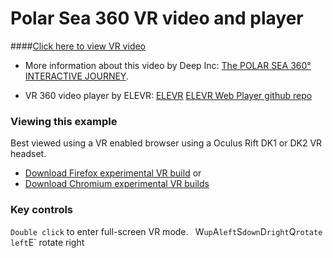 Polar Sea 360 VR video and player
================

####[Click here to view VR video](http://mozvr.github.io/polarsea/index.html)

* More information about this video by Deep Inc:
 [The POLAR SEA 360° INTERACTIVE JOURNEY](http://deep-inc.com/portfolio/the-polar-sea/).

* VR 360 video player by ELEVR:
[ELEVR](http://elevr.com/)
[ELEVR Web Player github repo](https://github.com/hawksley/eleVR-Web-Player)


### Viewing this example

Best viewed using a VR enabled browser using a Oculus Rift DK1 or DK2 VR headset.

* [Download Firefox experimental VR build](http://vrhelloworld.com/builds/) 
or
* [Download Chromium experimental VR builds](http://blog.tojicode.com/2014/07/bringing-vr-to-chrome.html)


### Key controls

`Double click` to enter full-screen VR mode.
`
`W`	up
`A`	left
`S`	down
`D`	right
`Q`	rotate left
`E`	rotate right
